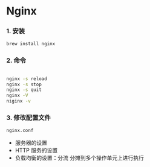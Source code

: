 # Nginx


### 1. 安装

```bash
brew install nginx
```

### 2. 命令

 ```bash

 nginx -s reload
 nginx -s stop
 nginx -s quit
 nginx -V
 niginx -v

 ```

### 3. 修改配置文件

 ```bash
nginx.conf
 ```


- 服务器的设置
- HTTP 服务的设置
- 负载均衡的设置：分流
      分摊到多个操作单元上进行执行
